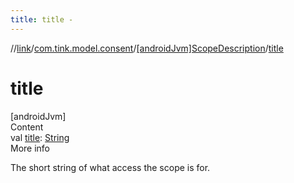 ```yaml
---
title: title -
---
```

//[link](../../index.md)/[com.tink.model.consent](../index.md)/[[androidJvm]ScopeDescription](index.md)/[title](title.md)



# title  
[androidJvm]  
Content  
val [title](title.md): [String](https://kotlinlang.org/api/latest/jvm/stdlib/kotlin/-string/index.html)  
More info  


The short string of what access the scope is for.

  



